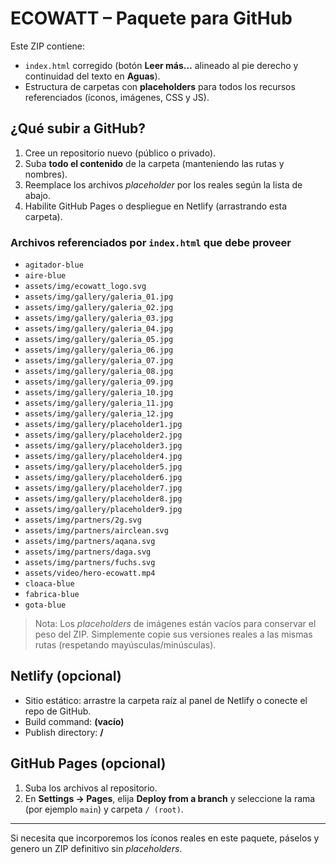 # ECOWATT – Paquete para GitHub

Este ZIP contiene:
- `index.html` corregido (botón **Leer más…** alineado al pie derecho y continuidad del texto en **Aguas**).
- Estructura de carpetas con **placeholders** para todos los recursos referenciados (íconos, imágenes, CSS y JS).

## ¿Qué subir a GitHub?
1. Cree un repositorio nuevo (público o privado).  
2. Suba **todo el contenido** de la carpeta (manteniendo las rutas y nombres).  
3. Reemplace los archivos *placeholder* por los reales según la lista de abajo.  
4. Habilite GitHub Pages o despliegue en Netlify (arrastrando esta carpeta).

### Archivos referenciados por `index.html` que debe proveer

- `agitador-blue`
- `aire-blue`
- `assets/img/ecowatt_logo.svg`
- `assets/img/gallery/galeria_01.jpg`
- `assets/img/gallery/galeria_02.jpg`
- `assets/img/gallery/galeria_03.jpg`
- `assets/img/gallery/galeria_04.jpg`
- `assets/img/gallery/galeria_05.jpg`
- `assets/img/gallery/galeria_06.jpg`
- `assets/img/gallery/galeria_07.jpg`
- `assets/img/gallery/galeria_08.jpg`
- `assets/img/gallery/galeria_09.jpg`
- `assets/img/gallery/galeria_10.jpg`
- `assets/img/gallery/galeria_11.jpg`
- `assets/img/gallery/galeria_12.jpg`
- `assets/img/gallery/placeholder1.jpg`
- `assets/img/gallery/placeholder2.jpg`
- `assets/img/gallery/placeholder3.jpg`
- `assets/img/gallery/placeholder4.jpg`
- `assets/img/gallery/placeholder5.jpg`
- `assets/img/gallery/placeholder6.jpg`
- `assets/img/gallery/placeholder7.jpg`
- `assets/img/gallery/placeholder8.jpg`
- `assets/img/gallery/placeholder9.jpg`
- `assets/img/partners/2g.svg`
- `assets/img/partners/airclean.svg`
- `assets/img/partners/aqana.svg`
- `assets/img/partners/daga.svg`
- `assets/img/partners/fuchs.svg`
- `assets/video/hero-ecowatt.mp4`
- `cloaca-blue`
- `fabrica-blue`
- `gota-blue`

> Nota: Los *placeholders* de imágenes están vacíos para conservar el peso del ZIP. Simplemente copie sus versiones reales a las mismas rutas (respetando mayúsculas/minúsculas).

## Netlify (opcional)
- Sitio estático: arrastre la carpeta raíz al panel de Netlify o conecte el repo de GitHub.
- Build command: **(vacío)**  
- Publish directory: **/**

## GitHub Pages (opcional)
1. Suba los archivos al repositorio.
2. En **Settings → Pages**, elija **Deploy from a branch** y seleccione la rama (por ejemplo `main`) y carpeta `/ (root)`.

---

Si necesita que incorporemos los íconos reales en este paquete, páselos y genero un ZIP definitivo sin *placeholders*.
